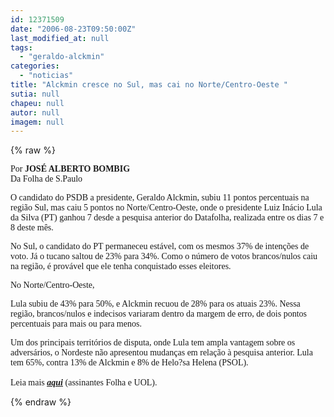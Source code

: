 ```yaml
---
id: 12371509
date: "2006-08-23T09:50:00Z"
last_modified_at: null
tags:
  - "geraldo-alckmin"
categories:
  - "noticias"
title: "Alckmin cresce no Sul, mas cai no Norte/Centro-Oeste "
sutia: null
chapeu: null
autor: null
imagem: null
---
```

{% raw %}
<p><P><FONT face=Verdana>Por <STRONG>JOSÉ ALBERTO BOMBIG</STRONG><BR>Da Folha de S.Paulo</FONT></P></p>
<p><P><FONT face=Verdana>O candidato do PSDB a presidente, Geraldo Alckmin, subiu 11 pontos percentuais na região Sul, mas caiu 5 pontos no Norte/Centro-Oeste, onde o presidente Luiz Inácio Lula da Silva (PT) ganhou 7 desde a pesquisa anterior do Datafolha, realizada entre os dias 7 e 8 deste mês.</FONT></P></p>
<p><P><FONT face=Verdana>No Sul, o candidato do PT permaneceu estável, com os mesmos 37% de intenções de voto. Já o tucano saltou de 23% para 34%. Como o número de votos brancos/nulos caiu na região, é provável que ele tenha conquistado esses eleitores.</FONT></P></p>
<p><P><FONT face=Verdana>No Norte/Centro-Oeste,</p>
<p> Lula subiu de 43% para 50%, e Alckmin recuou de 28% para os atuais 23%. Nessa região, brancos/nulos e indecisos variaram dentro da margem de erro, de dois pontos percentuais para mais ou para menos.</FONT></P></p>
<p><P><FONT face=Verdana>Um dos principais territórios de disputa, onde Lula tem ampla vantagem sobre os adversários, o Nordeste não apresentou mudanças em relação à pesquisa anterior. Lula tem 65%, contra 13% de Alckmin e 8% de Helo?sa Helena (PSOL).<BR><BR></FONT><FONT face=Verdana>Leia mais <STRONG><EM><U><A href=\"https://www1.folha.uol.com.br/fsp/brasil/fc2308200608.htm\" target=_blank>aqui</A></U></EM></STRONG> (assinantes Folha e UOL).</FONT></P> </p>
{% endraw %}